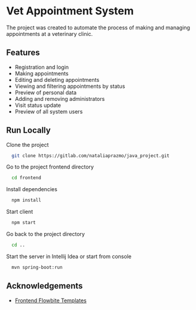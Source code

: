 # Vet Appointment System

The project was created to automate the process of making and managing appointments at a veterinary clinic.


## Features

- Registration and login
- Making appointments
- Editing and deleting appointments
- Viewing and filtering appointments by status
- Preview of personal data
- Adding and removing administrators
- Visit status update
- Preview of all system users

## Run Locally

Clone the project

```bash
  git clone https://gitlab.com/nataliaprazmo/java_project.git
```

Go to the project frontend directory

```bash
  cd frontend
```

Install dependencies

```bash
  npm install
```

Start client

```bash
  npm start
```

Go back to the project directory

```bash
  cd ..
```

Start the server in Intellij Idea or start from console

```bash
  mvn spring-boot:run
```


## Acknowledgements

- [Frontend Flowbite Templates](https://flowbite.com/)

